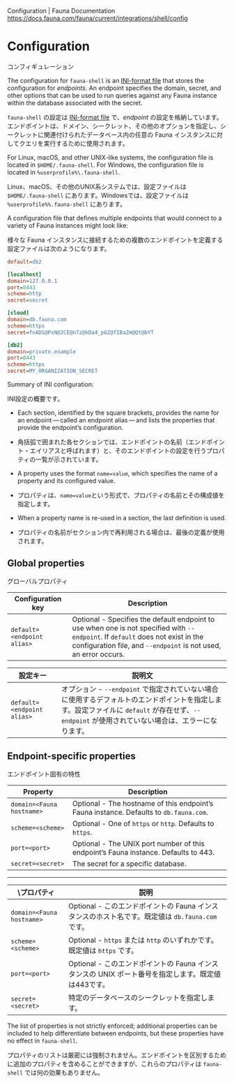 Configuration | Fauna Documentation
https://docs.fauna.com/fauna/current/integrations/shell/config

# Configuration

コンフィギュレーション

The configuration for `fauna-shell` is an [INI-format file](https://en.wikipedia.org/wiki/INI_file) that stores the configuration for _endpoints_. An endpoint specifies the domain, secret, and other options that can be used to run queries against any Fauna instance within the database associated with the secret.

`fauna-shell` の設定は [INI-format file](https://en.wikipedia.org/wiki/INI_file) で、_endpoint_ の設定を格納しています。エンドポイントは、ドメイン、シークレット、その他のオプションを指定し、シークレットに関連付けられたデータベース内の任意の Fauna インスタンスに対してクエリを実行するために使用されます。

For Linux, macOS, and other UNIX-like systems, the configuration file is located in `$HOME/.fauna-shell`. For Windows, the configuration file is located in `%userprofile%\.fauna-shell`.

Linux、macOS、その他のUNIX系システムでは、設定ファイルは `$HOME/.fauna-shell` にあります。Windowsでは、設定ファイルは `%userprofile%%.fauna-shell` にあります。

A configuration file that defines multiple endpoints that would connect to a variety of Fauna instances might look like:

様々な Fauna インスタンスに接続するための複数のエンドポイントを定義する設定ファイルは次のようになります。

```ini
default=db2

[localhost]
domain=127.0.0.1
port=8443
scheme=http
secret=secret

[cloud]
domain=db.fauna.com
scheme=https
secret=fnADS@PxN@2CE@n7z@kDa4_p6Z@fIBaZm@Qt@bYT

[db2]
domain=private.example
port=8443
scheme=https
secret=MY_ORGANIZATION_SECRET
```

Summary of INI configuration:

INI設定の概要です。

-   Each section, identified by the square brackets, provides the name for an endpoint — called an endpoint alias — and lists the properties that provide the endpoint’s configuration.

- 角括弧で囲まれた各セクションでは、エンドポイントの名前（エンドポイント・エイリアスと呼ばれます）と、そのエンドポイントの設定を行うプロパティの一覧が示されています。

-   A property uses the format `name=value`, which specifies the name of a property and its configured value.

- プロパティは、`name=value`という形式で、プロパティの名前とその構成値を指定します。

-   When a property name is re-used in a section, the last definition is used.

- プロパティの名前がセクション内で再利用される場合は、最後の定義が使用されます。

## [](#global-properties)Global properties

グローバルプロパティ

|Configuration key|Description|
|--|--|
|`default=<endpoint alias>`|Optional - Specifies the default endpoint to use when one is not specified with `--endpoint`. If `default` does not exist in the configuration file, and `--endpoint` is not used, an error occurs.|

|設定キー|説明文|
|--|--|
|`default=<endpoint alias>`|オプション - `--endpoint` で指定されていない場合に使用するデフォルトのエンドポイントを指定します。設定ファイルに `default` が存在せず、`--endpoint` が使用されていない場合は、エラーになります。|

## [](#endpoint-specific-properties)Endpoint-specific properties

エンドポイント固有の特性

|Property|Description|
|--|--|
|`domain=<Fauna hostname>`|Optional - The hostname of this endpoint’s Fauna instance. Defaults to `db.fauna.com`.|
|`scheme=<scheme>`|Optional - One of `https` or `http`. Defaults to `https`.|
|`port=<port>`|Optional - The UNIX port number of this endpoint’s Fauna instance. Defaults to 443.|
|`secret=<secret>`|The secret for a specific database.|

---

|\プロパティ|説明|
|--|--|
|`domain=<Fauna hostname>`|Optional - このエンドポイントの Fauna インスタンスのホスト名です。既定値は `db.fauna.com` です。|
|`scheme=<scheme>`|Optional - `https` または `http` のいずれかです。既定値は `https` です。|
|`port=<port>`|Optional - このエンドポイントの Fauna インスタンスの UNIX ポート番号を指定します。既定値は443です。|
|`secret=<secret>`|特定のデータベースのシークレットを指定します。|

The list of properties is not strictly enforced; additional properties can be included to help differentiate between endpoints, but these properties have no effect in `fauna-shell`.

プロパティのリストは厳密には強制されません。エンドポイントを区別するために追加のプロパティを含めることができますが、これらのプロパティは `fauna-shell` では何の効果もありません。

